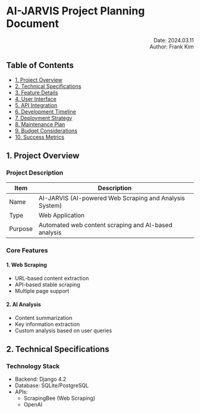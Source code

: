 # AI-JARVIS Project Planning Document

<div align="right">
Date: 2024.03.11<br>
Author: Frank Kim
</div>

## Table of Contents
- [1. Project Overview](#1-project-overview)
- [2. Technical Specifications](#2-technical-specifications)
- [3. Feature Details](#3-feature-details)
- [4. User Interface](#4-user-interface)
- [5. API Integration](#5-api-integration)
- [6. Development Timeline](#6-development-timeline)
- [7. Deployment Strategy](#7-deployment-strategy)
- [8. Maintenance Plan](#8-maintenance-plan)
- [9. Budget Considerations](#9-budget-considerations)
- [10. Success Metrics](#10-success-metrics)

## 1. Project Overview

### Project Description
| Item | Description |
|------|-------------|
| Name | AI-JARVIS (AI-powered Web Scraping and Analysis System) |
| Type | Web Application |
| Purpose | Automated web content scraping and AI-based analysis |

### Core Features
#### 1. Web Scraping
- URL-based content extraction
- API-based stable scraping
- Multiple page support

#### 2. AI Analysis
- Content summarization
- Key information extraction
- Custom analysis based on user queries

## 2. Technical Specifications

### Technology Stack
- Backend: Django 4.2
- Database: SQLite/PostgreSQL
- APIs:
  - ScrapingBee (Web Scraping)
  - OpenAI
